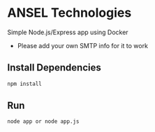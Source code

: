 # ANSEL Technologies

Simple Node.js/Express app using Docker

- Please add your own SMTP info for it to work


## Install Dependencies

```bash
npm install 
```

## Run

```bash
node app or node app.js
```